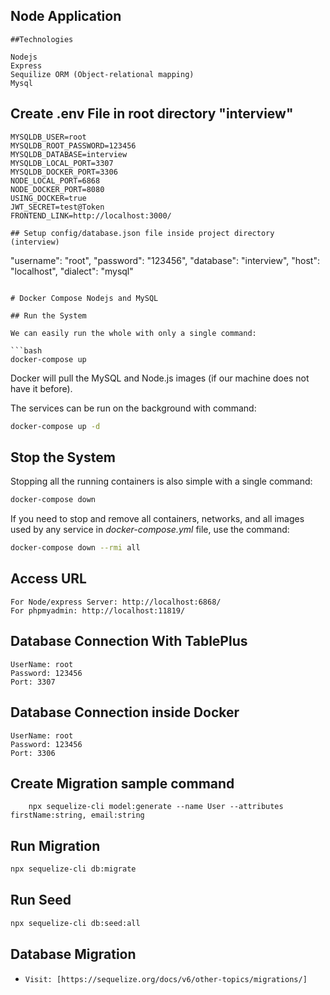 
## Node Application

```
##Technologies

Nodejs
Express
Sequilize ORM (Object-relational mapping) 
Mysql

```
## Create .env File in root directory "interview"

```
MYSQLDB_USER=root
MYSQLDB_ROOT_PASSWORD=123456
MYSQLDB_DATABASE=interview
MYSQLDB_LOCAL_PORT=3307
MYSQLDB_DOCKER_PORT=3306
NODE_LOCAL_PORT=6868
NODE_DOCKER_PORT=8080
USING_DOCKER=true
JWT_SECRET=test@Token
FRONTEND_LINK=http://localhost:3000/

## Setup config/database.json file inside project directory (interview)

```
"username": "root",
"password": "123456",
"database": "interview",
"host": "localhost",
"dialect": "mysql"
```

# Docker Compose Nodejs and MySQL

## Run the System

We can easily run the whole with only a single command:

```bash
docker-compose up
```

Docker will pull the MySQL and Node.js images (if our machine does not have it before).

The services can be run on the background with command:

```bash
docker-compose up -d
```

## Stop the System

Stopping all the running containers is also simple with a single command:

```bash
docker-compose down
```

If you need to stop and remove all containers, networks, and all images used by any service in <em>docker-compose.yml</em> file, use the command:

```bash
docker-compose down --rmi all
```

## Access URL

```
For Node/express Server: http://localhost:6868/
For phpmyadmin: http://localhost:11819/
```

## Database Connection With TablePlus

```
UserName: root
Password: 123456
Port: 3307
```

## Database Connection inside Docker

```
UserName: root
Password: 123456
Port: 3306
```

## Create Migration sample command

```
    npx sequelize-cli model:generate --name User --attributes firstName:string, email:string
```

## Run Migration

```bash
npx sequelize-cli db:migrate
```

## Run Seed

```bash
npx sequelize-cli db:seed:all
```

## Database Migration

-   `Visit: [https://sequelize.org/docs/v6/other-topics/migrations/]`

